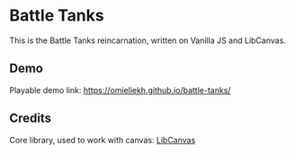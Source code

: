 # Battle Tanks

This is the Battle Tanks reincarnation, written on Vanilla JS and LibCanvas.

## Demo

Playable demo link: https://omieliekh.github.io/battle-tanks/

## Credits
Core library, used to work with canvas: [LibCanvas](https://libcanvas.github.io/)
